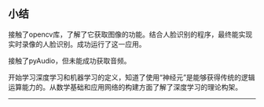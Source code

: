 ## 小结

接触了opencv库，了解了它获取图像的功能。结合人脸识别的程序，最终能实现实时录像的人脸识别。成功运行了这一应用。

接触了pyAudio，但未能成功获取音频。

开始学习深度学习和机器学习的定义，知道了使用“神经元”是能够获得传统的逻辑运算能力的。从数学基础和应用网络的构建方面了解了深度学习的理论构架。

----